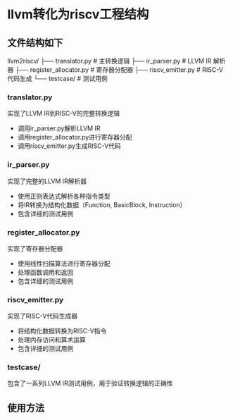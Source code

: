 # llvm转化为riscv工程结构

## 文件结构如下

llvm2riscv/
├── translator.py            # 主转换逻辑
├── ir_parser.py             # LLVM IR 解析器
├── register_allocator.py    # 寄存器分配器
├── riscv_emitter.py         # RISC-V 代码生成
└── testcase/                   # 测试用例

### translator.py

实现了LLVM IR到RISC-V的完整转换逻辑
   - 调用ir_parser.py解析LLVM IR
   - 调用register_allocator.py进行寄存器分配
   - 调用riscv_emitter.py生成RISC-V代码

### ir_parser.py

实现了完整的LLVM IR解析器
   - 使用正则表达式解析各种指令类型
   - 将IR转换为结构化数据（Function, BasicBlock, Instruction）
   - 包含详细的测试用例

### register_allocator.py

实现了寄存器分配器
   - 使用线性扫描算法进行寄存器分配
   - 处理函数调用和返回
   - 包含详细的测试用例

### riscv_emitter.py

实现了RISC-V代码生成器
   - 将结构化数据转换为RISC-V指令
   - 处理内存访问和算术运算
   - 包含详细的测试用例

### testcase/

包含了一系列LLVM IR测试用例，用于验证转换逻辑的正确性

## 使用方法 